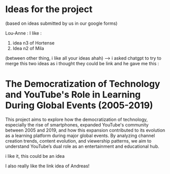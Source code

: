 # Ideas for the project
(based on ideas submitted by us in our google forms)


Lou-Anne :
I like : 
1) idea n3 of Hortense
2) Idea n2 of Mila

(between other thing, i like all your ideas ahah)
--> i asked chatgpt to try to merge this two ideas as i thought they could be link and he gave me this : 
# The Democratization of Technology and YouTube's Role in Learning During Global Events (2005-2019)

This project aims to explore how the democratization of technology, especially the rise of smartphones, expanded YouTube's community between 2005 and 2019, and how this expansion contributed to its evolution as a learning platform during major global events. By analyzing channel creation trends, content evolution, and viewership patterns, we aim to understand YouTube’s dual role as an entertainment and educational hub.

i like it, this could be an idea

I also really like the link idea of Andreas!
